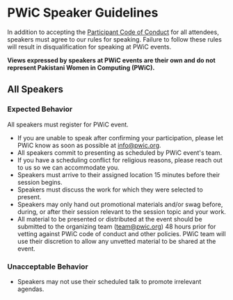 # PWiC Speaker Guidelines

In addition to accepting the [Participant Code of Conduct](https://github.com/pakistani-women-in-computing/pwic-documents/blob/master/pwic-participant-guidelines.md) for all attendees, speakers must agree to our rules for speaking. 
Failure to follow these rules will result in disqualification for speaking at PWiC events.

**Views expressed by speakers at PWiC events are their own and do not represent Pakistani Women in Computing (PWiC).**

## All Speakers

### Expected Behavior 
All speakers must register for PWiC event. 

- If you are unable to speak after confirming your participation, please let PWiC know as soon as possible at info@pwic.org.
- All speakers commit to presenting as scheduled by PWiC event's team.
- If you have a scheduling conflict for religious reasons, please reach out to us so we can accommodate you.
- Speakers must arrive to their assigned location 15 minutes before their session begins.
- Speakers must discuss the work for which they were selected to present. 
- Speakers may only hand out promotional materials and/or swag before, during, or after their session relevant to the session topic and your work.
- All material to be presented or distributed at the event should be submitted to the organizing team (team@pwic.org) 48 hours prior for vetting against PWiC code of conduct and other policies. PWiC team will use their discretion to allow any unvetted material to be shared at the event.

### Unacceptable Behavior 
- Speakers may not use their scheduled talk to promote irrelevant agendas.
